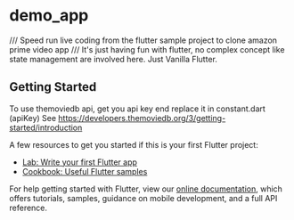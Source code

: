 # demo_app

/// Speed run live coding from the flutter sample project to clone amazon prime video app
/// It's just having fun with flutter, no complex concept like state management are involved here. Just Vanilla Flutter.

## Getting Started

To use themoviedb api, get you api key end replace it in constant.dart (apiKey)
See https://developers.themoviedb.org/3/getting-started/introduction


A few resources to get you started if this is your first Flutter project:

- [Lab: Write your first Flutter app](https://flutter.dev/docs/get-started/codelab)
- [Cookbook: Useful Flutter samples](https://flutter.dev/docs/cookbook)

For help getting started with Flutter, view our
[online documentation](https://flutter.dev/docs), which offers tutorials,
samples, guidance on mobile development, and a full API reference.


